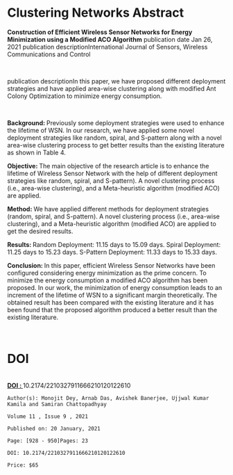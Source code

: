 # Clustering Networks Abstract

<strong>Construction of Efficient Wireless Sensor Networks for Energy Minimization using a Modified ACO Algorithm</strong>
publication date Jan 26, 2021  publication descriptionInternational Journal of Sensors, Wireless Communications and Control

</br>

publication descriptionIn this paper, we have proposed different deployment strategies and have applied area-wise clustering along with modified Ant Colony Optimization to minimize energy consumption.

</br>

<strong>Background: </strong>Previously some deployment strategies were used to enhance the lifetime of WSN. In our research, we have applied some novel deployment strategies like random, spiral, and S-pattern along with a novel area-wise clustering process to get better results than the existing literature as shown in Table 4.

<strong>Objective: </strong>The main objective of the research article is to enhance the lifetime of Wireless Sensor Network with the help of different deployment strategies like random, spiral, and S-pattern). A novel clustering process (i.e., area-wise clustering), and a Meta-heuristic algorithm (modified ACO) are applied.

<strong>Method: </strong>We have applied different methods for deployment strategies (random, spiral, and S-pattern). A novel clustering process (i.e., area-wise clustering), and a Meta-heuristic algorithm (modified ACO) are applied to get the desired results.

<strong>Results: </strong>Random Deployment: 11.15 days to 15.09 days. Spiral Deployment: 11.25 days to 15.23 days. S-Pattern Deployment: 11.33 days to 15.33 days.

<strong>Conclusion: </strong>In this paper, efficient Wireless Sensor Networks have been configured considering energy minimization as the prime concern. To minimize the energy consumption a modified ACO algorithm has been proposed. In our work, the minimization of energy consumption leads to an increment of the lifetime of WSN to a significant margin theoretically. The obtained result has been compared with the existing literature and it has been found that the proposed algorithm produced a better result than the existing literature.

</br>

# DOI

</br>
<strong>  <a href="https://www.eurekaselect.com/article/113474">DOI : </a></strong> 10.2174/2210327911666210120122610

```
Author(s): Monojit Dey, Arnab Das, Avishek Banerjee, Ujjwal Kumar Kamila and Samiran Chattopadhyay

Volume 11 , Issue 9 , 2021

Published on: 20 January, 2021

Page: [928 - 950]Pages: 23

DOI: 10.2174/2210327911666210120122610

Price: $65

```
